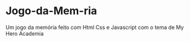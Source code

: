 # Jogo-da-Mem-ria
Um jogo da memória feito com Html Css e Javascript com o tema de My Hero Academia

